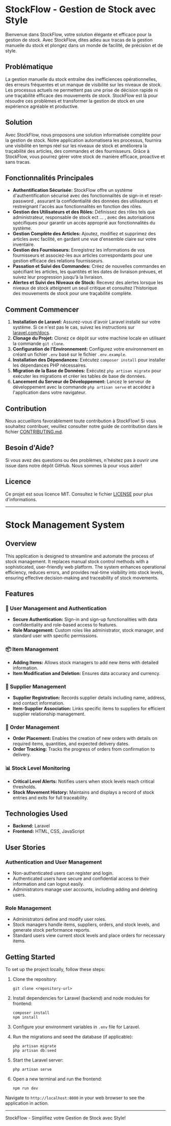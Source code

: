 # StockFlow - Gestion de Stock avec Style

Bienvenue dans StockFlow, votre solution élégante et efficace pour la gestion de stock. Avec StockFlow, dites adieu aux tracas de la gestion manuelle du stock et plongez dans un monde de facilité, de précision et de style.

## Problématique
La gestion manuelle du stock entraîne des inefficiences opérationnelles, des erreurs fréquentes et un manque de visibilité sur les niveaux de stock. Les processus actuels ne permettent pas une prise de décision rapide ni une traçabilité efficace des mouvements de stock. StockFlow est là pour résoudre ces problèmes et transformer la gestion de stock en une expérience agréable et productive.

## Solution
Avec StockFlow, nous proposons une solution informatisée complète pour la gestion de stock. Notre application automatisera les processus, fournira une visibilité en temps réel sur les niveaux de stock et améliorera la traçabilité des articles, des commandes et des fournisseurs. Grâce à StockFlow, vous pourrez gérer votre stock de manière efficace, proactive et sans tracas.

## Fonctionnalités Principales
- **Authentification Sécurisée:** StockFlow offre un système d'authentification sécurisé avec des fonctionnalités de sign-in et reset-password , assurant la confidentialité des données des utilisateurs et restreignant l'accès aux fonctionnalités en fonction des rôles.
- **Gestion des Utilisateurs et des Rôles:** Définissez des rôles tels que administrateur, responsable de stock ect ... , avec des autorisations spécifiques pour garantir un accès approprié aux fonctionnalités du système.
- **Gestion Complète des Articles:** Ajoutez, modifiez et supprimez des articles avec facilité, en gardant une vue d'ensemble claire sur votre inventaire.
- **Gestion des Fournisseurs:** Enregistrez les informations de vos fournisseurs et associez-les aux articles correspondants pour une gestion efficace des relations fournisseurs.
- **Passation et Suivi des Commandes:** Créez de nouvelles commandes en spécifiant les articles, les quantités et les dates de livraison prévues, et suivez leur progression jusqu'à la livraison.
- **Alertes et Suivi des Niveaux de Stock:** Recevez des alertes lorsque les niveaux de stock atteignent un seuil critique et consultez l'historique des mouvements de stock pour une traçabilité complète.

## Comment Commencer
1. **Installation de Laravel:** Assurez-vous d'avoir Laravel installé sur votre système. Si ce n'est pas le cas, suivez les instructions sur [laravel.com/docs](https://laravel.com/docs).
2. **Clonage du Projet:** Clonez ce dépôt sur votre machine locale en utilisant la commande `git clone`.
3. **Configuration de l'Environnement:** Configurez votre environnement en créant un fichier `.env` basé sur le fichier `.env.example`.
4. **Installation des Dépendances:** Exécutez `composer install` pour installer les dépendances PHP nécessaires.
5. **Migration de la Base de Données:** Exécutez `php artisan migrate` pour exécuter les migrations et créer les tables de base de données.
6. **Lancement du Serveur de Développement:** Lancez le serveur de développement avec la commande `php artisan serve` et accédez à l'application dans votre navigateur.

## Contribution
Nous accueillons favorablement toute contribution à StockFlow! Si vous souhaitez contribuer, veuillez consulter notre guide de contribution dans le fichier [CONTRIBUTING.md](CONTRIBUTING.md).

## Besoin d'Aide?
Si vous avez des questions ou des problèmes, n'hésitez pas à ouvrir une issue dans notre dépôt GitHub. Nous sommes là pour vous aider!

## Licence
Ce projet est sous licence MIT. Consultez le fichier [LICENSE](LICENSE) pour plus d'informations.







---

# Stock Management System

## Overview
This application is designed to streamline and automate the process of stock management. It replaces manual stock control methods with a sophisticated, user-friendly web platform. The system enhances operational efficiency, reduces errors, and provides real-time visibility into stock levels, ensuring effective decision-making and traceability of stock movements.

## Features

### 🛂 User Management and Authentication
- **Secure Authentication:** Sign-in and sign-up functionalities with data confidentiality and role-based access to features.
- **Role Management:** Custom roles like administrator, stock manager, and standard user with specific permissions.

### 📦 Item Management
- **Adding Items:** Allows stock managers to add new items with detailed information.
- **Item Modification and Deletion:** Ensures data accuracy and currency.

### 🤝 Supplier Management
- **Supplier Registration:** Records supplier details including name, address, and contact information.
- **Item-Supplier Association:** Links specific items to suppliers for efficient supplier relationship management.

### 📝 Order Management
- **Order Placement:** Enables the creation of new orders with details on required items, quantities, and expected delivery dates.
- **Order Tracking:** Tracks the progress of orders from confirmation to delivery.

### 📊 Stock Level Monitoring
- **Critical Level Alerts:** Notifies users when stock levels reach critical thresholds.
- **Stock Movement History:** Maintains and displays a record of stock entries and exits for full traceability.

## Technologies Used
- **Backend:** Laravel
- **Frontend:** HTML, CSS, JavaScript

## User Stories

### Authentication and User Management
- Non-authenticated users can register and login.
- Authenticated users have secure and confidential access to their information and can logout easily.
- Administrators manage user accounts, including adding and deleting users.

### Role Management
- Administrators define and modify user roles.
- Stock managers handle items, suppliers, orders, and stock levels, and generate stock performance reports.
- Standard users view current stock levels and place orders for necessary items.

## Getting Started

To set up the project locally, follow these steps:

1. Clone the repository:
   ```
   git clone <repository-url>
   ```
2. Install dependencies for Laravel (backend) and node modules for frontend:
   ```
   composer install
   npm install
   ```
3. Configure your environment variables in `.env` file for Laravel.

4. Run the migrations and seed the database (if applicable):
   ```
   php artisan migrate
   php artisan db:seed
   ```
5. Start the Laravel server:
   ```
   php artisan serve
   ```
6. Open a new terminal and run the frontend:
   ```
   npm run dev
   ```

Navigate to `http://localhost:8000` in your web browser to see the application in action.

---

StockFlow - Simplifiez votre Gestion de Stock avec Style!
